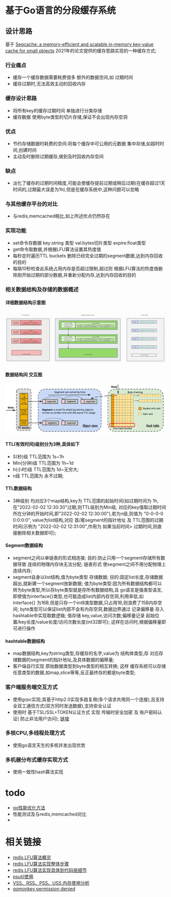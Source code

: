 # 基于Go语言的分段缓存系统

## 设计思路

基于 [Segcache: a memory-efficient and scalable in-memory key-value cache for small objects](https://www.usenix.org/system/files/nsdi21-yang.pdf)
2021年的论文提供的缓存思路实现的一种缓存方式;

### 行业痛点

* 缓存一个缓存数据需要耗费很多 额外的数据空间,如 过期时间
* 缓存过期时,无法高效主动的回收内存

### 缓存设计思路

* 将所有key的缓存过期时间 单独进行分类存储
* 缓存数据 使用byte类型的切片存储,保证不会出现内存空洞

### 优点

* 节约存储数据时耗费的空间:将每个缓存中可公用的元数据 集中存储,如超时时间,创建时间
* 主动及时删除过期缓存,做到及时回收内存空间

### 缺点

* 淡化了缓存的过期时间精度,可能会使缓存提前过期或稍后过期(在缓存超过1天时间的,过期最大误差为1h),但是在缓存系统中,这种问题可以忽略

### 与其他缓存平台的对比

* 与redis,memcached相比,如上所述优点仍然存在

### 实现功能

* set命令存数据 key:string 类型 val:bytes切片类型 expire:float类型
* get命令取数据,并根据LFU算法设置其热度值
* 每秒定时遍历TTL buckets 删除已经完全过期的segment数据,达到内存回收的目的
* 每隔10秒检查此系统占用内存是否超过限制,超过则 根据LFU算法的热度值删除刚开始过期的部分数据,并重新分配内存,达到内存回收的目的

### 相关数据结构及存储的数据概述

#### 详细数据结构示意图

![img.png](docs/img.png)

#### 数据结构间 交互图

![img.png](docs/img1.png)

#### TTL(有效时间)级别分为3种,具体如下

* S(秒)级 TTL范围为 1s~1h
* Min(分钟)级 TTL范围为 1h~1d
* h(小时)级 TTL范围为 1d~无穷大;
* n级 TTL范围为 永不过期;

#### TTL数据结构

* 3种级别 均对应3个map结构,key为 TTL范围的起始时间(如过期时间为 1h,在"2022-02-02 12:30:30"过期,则TTL级别为Min级,
  对应的key值取过期时间所在分钟的开始时间,即"2022-02-02 12:30:00"),若为n级,则值为 "0-0-0-0 0:0:0:0",
  value为list结构,对应 首/尾segment的指针地址 及 TTL范围的过期时间(示例为 "2022-02-02 12:31:00",作用为 如果当前时间>
  过期时间,则直接删除相关数据即可);

#### Segment数据结构

* segment之间以单链表的形式相连接; 目的:防止只用一个segment存储所有数据导致 连续的物理内存块无法分配;
  链表形式 使segment之间不用分配物理上连续内存;
* segment自身以list结构,值为byte类型 存储数据; 目的:固定list长度,存储数据超出,就新建一个segment放新数据;
  值为byte类型:因为所有数据结构都可以转为byte类型,所以存byte类型就是存所有数据结构,且
  go语言是强类型语言,即使值为interface{}类型,也可能造成list内部内存空洞,利用率低,如 interface{}
  为16B,但是只存一个int8类型数据,只占用1B,则浪费了15B内存空间;
  byte类型可以保证list内部不会有内存空洞,数据边界通过 记录偏移量 存入 hashtable中实现取数逻辑;
  值存储 key,value,访问次数;偏移量记录 起始位置/key长度/value长度/访问次数长度(int32即可); 这样在访问时,根据偏移量即可进行操作

#### hashtable数据结构

* map数据结构,key为string类型,存缓存的名字,value为 结构体类型,存 对应存储数据的segment的指针地址,及具体数据的偏移量;
* 客户端自行实现 原始数据类型到byte类型的相互转换; 这样 缓存系统可以存储任意类型的数据,如map,slice等等,反正最终存的都是byte类型;

### 客户端服务端交互方式

* 使用grpc实现;其基于http2.0实现多路复用(多个请求共用同一个连接),且支持全双工通信方式(双方同时发送数据),支持安全认证
* 使用时 基于TSL/SSL+TOKEN认证方式 实现 传输时安全加密 及 账户密码认证(
  防止非法用户访问); [链接](https://zhuanlan.zhihu.com/p/375573984)

### 多核CPU,多线程处理方式

* 使用go语言天生的多核并发出现优势

### 多机器分布式缓存实现方式

* 使用一致性hash算法实现

# todo

* [go性能优化方法](https://tehub.com/a/c2qgqWywfl)
* 性能测试及与redis,memcached对比
*

# 相关链接

* [redis LFU算法概览](https://blog.csdn.net/u010887744/article/details/110357096)
* [redis LFU算法实现整体步骤](https://blog.csdn.net/u013277209/article/details/126754778)
* [redis LFU算法实现具体到代码层细节](https://blog.csdn.net/m0_69745415/article/details/124370410)
* [psutil使用](https://blog.csdn.net/haiming0415/article/details/125313441)
* [VSS、RSS、PSS、USS 内存使用分析](https://blog.csdn.net/m0_51504545/article/details/119685325)
* [gomonkey permission denied](https://blog.csdn.net/D1124615130/article/details/121660126)
